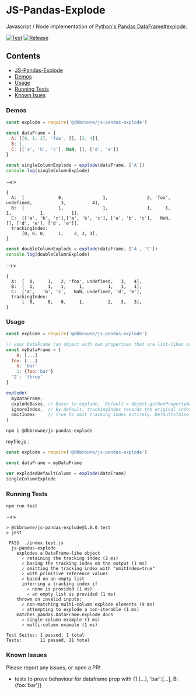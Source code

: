 # JS-Pandas-Explode

Javascript / Node implementation of [Python's Pandas DataFrame#explode](https://pandas.pydata.org/docs/reference/api/pandas.DataFrame.explode.html).

[![Test](https://github.com/DBBrowne/js-pandas-explode/actions/workflows/test.yml/badge.svg)](https://github.com/DBBrowne/js-pandas-explode/actions/workflows/test.yml)  [![Release](https://github.com/DBBrowne/js-pandas-explode/actions/workflows/release.yml/badge.svg)](https://github.com/DBBrowne/js-pandas-explode/actions/workflows/release.yml)

## Contents
- [JS-Pandas-Explode](#js-pandas-explode)
- [Demos](#demos)
- [Usage](#usage)
- [Running Tests](#running-tests)
- [Known Isues](#known-issues)

### Demos
```js
const explode = require('@dbbrowne/js-pandas-explode')

const dataFrame = {
  A: [[0, 1, 2], 'foo', [], [3, 4]],
  B: 1,
  C: [['a', 'b', 'c'], NaN, [], ['d', 'e']]
}

const singleColumnExplode = explode(dataFrame, ['A'])
console.log(singleColumnExplode)
```
-->>
```console
{
  A:  [             0,               1,               2, 'foo', undefined,           3,          4],
  B:  [             1,               1,               1,     1,         1,           1,          1],
  C:  [['a', 'b', 'c'],['a', 'b', 'c'], ['a', 'b', 'c'],   NaN,         [], ['d', 'e'], ['d', 'e']],
  trackingIndex:
      [0, 0, 0,     1,    2, 3, 3],
}
```
```js
const doubleColumnExplode = explode(dataFrame, ['A', 'C'])
console.log(doubleColumnExplode)
```
-->>
```console
{
  A:  [  0,     1,   2, 'foo', undefined,   3,   4],
  B:  [  1,     1,   1,     1,         1,   1,   1],
  C:  ['a',   'b', 'c',   NaN, undefined, 'd', 'e'],
  trackingIndex:
      [  0,     0,   0,     1,         2,   3,   3],
}
```

### Usage
```js
const explode = require('@dbbrowne/js-pandas-explode')

// your DataFrame (an object with own properties that are list-likes or primitives)
const myDataFrame = {
    A: [...]
  foo: [...]
    b: 'bar'
    1: {foo:'bar'}
  '2': 'three'
}

explode(
  myDataFrame, 
  explodeBases, // Bases to explode.  Default = Object.getOwnPropertyNames(myDataFrame)[0]
  ignoreIndex,  // By default, trackingIndex records the original index of the input list. True for trackingIndex to match the index of the exploded list. Default=false
  omitIndex     // true to omit tracking index entirely. Default=false
)
```

```console
npm i @dbbrowne/js-pandas-explode
```
myfile.js :
```js
const explode = require('@dbbrowne/js-pandas-explode')

const dataFrame = myDataFrame

var explodedDefaultColumn = explode(dataFrame)
singleColumnExplode
```

### Running Tests
```console
npm run test
```
-->>
```console
> @dbbrowne/js-pandas-explode@1.0.0 test
> jest

 PASS  ./index.test.js
  js-pandas-explode
    explodes a DataFrame-like object
      ✓ retaining the tracking index (2 ms)
      ✓ basing the tracking index on the output (1 ms)
      ✓ omitting the tracking index with "omitIndex=true"
      ✓ with primitive reference values
      ✓ based on an empty list
      inferring a tracking index if
        ✓ none is provided (1 ms)
        ✓ an empty list is provided (1 ms)
    throws on invalid inputs:
      ✓ non-matching multi-column explode elements (9 ms)
      ✓ attempting to explode a non-iterable (1 ms)
    matches pandas.DataFrame.explode docs
      ✓ single-column example (1 ms)
      ✓ multi-column example (1 ms)

Test Suites: 1 passed, 1 total
Tests:       11 passed, 11 total
```
### Known Issues

Please report any issues, or open a PR!

 - tests to prove behaviour for dataframe prop with {1:[...], 'bar':[...], B: {foo:'bar'}}